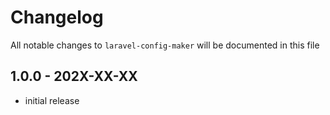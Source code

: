 # Changelog

All notable changes to `laravel-config-maker` will be documented in this file

## 1.0.0 - 202X-XX-XX

- initial release
